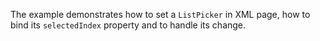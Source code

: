 The example demonstrates how to set a `ListPicker` in XML page, how to bind its `selectedIndex` property and to handle its change.

<snippet id='list-picker-xml'/>

<snippet id='list-picker-code-behind'/>